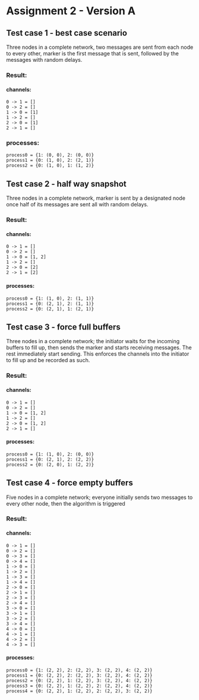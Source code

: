 # Assignment  2 - Version A

## Test case 1 - best case scenario
Three nodes in a complete network, two messages are sent from each node to every
other, marker is the first message that is sent, followed by the messages with random delays.

### Result:
#### channels:
    0 -> 1 = []
    0 -> 2 = []
    1 -> 0 = [1]
    1 -> 2 = []
    2 -> 0 = [1]
    2 -> 1 = []

### processes:
    process0 = {1: (0, 0), 2: (0, 0)}
    process1 = {0: (1, 0), 2: (2, 1)}
    process2 = {0: (1, 0), 1: (1, 2)}

## Test case 2 - half way snapshot
Three nodes in a complete network, marker is sent by a designated node once half 
of its messages are sent all with random delays.

### Result:
#### channels:
    0 -> 1 = []
    0 -> 2 = []
    1 -> 0 = [1, 2]
    1 -> 2 = []
    2 -> 0 = [2]
    2 -> 1 = [2]

#### processes:
    process0 = {1: (1, 0), 2: (1, 1)}
    process1 = {0: (2, 1), 2: (1, 1)}
    process2 = {0: (2, 1), 1: (2, 1)}

## Test case 3 - force full buffers
Three nodes in a complete network; the initiator waits for the incoming 
buffers to fill up, then sends the marker and starts receiving messages. 
The rest immediately start sending. This enforces the channels into the initiator
to fill up and be recorded as such.

### Result:

#### channels:
    0 -> 1 = []
    0 -> 2 = []
    1 -> 0 = [1, 2]
    1 -> 2 = []
    2 -> 0 = [1, 2]
    2 -> 1 = []

#### processes:
    process0 = {1: (1, 0), 2: (0, 0)}
    process1 = {0: (2, 1), 2: (2, 2)}
    process2 = {0: (2, 0), 1: (2, 2)}

## Test case 4 - force empty buffers
Five nodes in a complete network; everyone initially sends two messages to every other 
node, then the algorithm is triggered

### Result:
#### channels:
    0 -> 1 = []
    0 -> 2 = []
    0 -> 3 = []
    0 -> 4 = []
    1 -> 0 = []
    1 -> 2 = []
    1 -> 3 = []
    1 -> 4 = []
    2 -> 0 = []
    2 -> 1 = []
    2 -> 3 = []
    2 -> 4 = []
    3 -> 0 = []
    3 -> 1 = []
    3 -> 2 = []
    3 -> 4 = []
    4 -> 0 = []
    4 -> 1 = []
    4 -> 2 = []
    4 -> 3 = []

#### processes:
    process0 = {1: (2, 2), 2: (2, 2), 3: (2, 2), 4: (2, 2)}
    process1 = {0: (2, 2), 2: (2, 2), 3: (2, 2), 4: (2, 2)}
    process2 = {0: (2, 2), 1: (2, 2), 3: (2, 2), 4: (2, 2)}
    process3 = {0: (2, 2), 1: (2, 2), 2: (2, 2), 4: (2, 2)}
    process4 = {0: (2, 2), 1: (2, 2), 2: (2, 2), 3: (2, 2)}